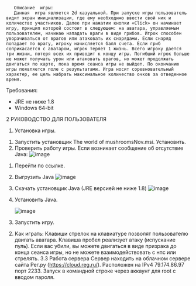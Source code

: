        Описание  игры:
       Данная  игра является 2d казуальной. При запуске игры пользователь видит экран инициализации, где ему необходимо ввести свой ник и количество участников. Далее при нажатии кнопки «Click» он начинает игру, принцип которой состоит в следующем: на аватара, управляемым пользователем, начинаю нападать враги в виде грибов. Игрок способен уворачиваться от врагов или атаковать их снарядами. Если снаряд попадает по врагу, игроку начисляется балл счета. Если гриб соприкасается с аватаром, игрок теряет 1 жизнь. Всего игроку дается три жизни, потеря всех их приводит к концу игры. Погибший игрок больше не может получать урон или атаковать врагов, но может продолжать двигаться по карте, пока время сеанса игры не выйдет. По окончанию игры появляется поле с результатами. Игра носит соревновательный характер, ее цель набрать максимальное количество очков за отведенное время.  
Требования:
- JRE не ниже 1.8
- Windows 64-bit

2 РУКОВОДСТВО ДЛЯ ПОЛЬЗОВАТЕЛЯ
1. Установка игры.
1)	Запустить установщик The world of mushroomsNov.msi. Установить.
2)	Проверить работу игры. Если возникает сообщение об отсутствие Java: 
  ![image](https://github.com/SpacelessWay/The-world-of-mushrooms/assets/126497295/00e6a473-5895-43b4-b580-5096d919f3f5)

1. Перейти по ссылке.
2. Выгрузить Java
 ![image](https://github.com/SpacelessWay/The-world-of-mushrooms/assets/126497295/5eef873b-3eb0-4c98-8525-65af2153c959)

3. Скачать установщик Java (JRE версией не ниже 1.8)
 ![image](https://github.com/SpacelessWay/The-world-of-mushrooms/assets/126497295/5b67ee6b-bf6f-4e80-852e-b08dfad57b0c)

4. Установить Java.

   ![image](https://github.com/SpacelessWay/The-world-of-mushrooms/assets/126497295/77f33190-0230-4567-b099-1dba8bec46c2)

 
3)	Запустить игру.
2. Как играть:
Клавиши стрелок на клавиатуре позволят пользователю двигать аватара. Клавиша пробел реализует атаку (испускание пуль).
Если вас убили, вы можете двигаться в виде призрака до конца сеанса игры, но не можете взаимодействовать с нпс или стрелять.
3.3 Работа сервера
Сервер находить на облачном сервере сайта Рег.ру (https://cloud.reg.ru/).
Расположен на IPv4 79.174.86.97 порт 2233.
Запуск в командной строке через аккаунт для root c вводом пароля.

